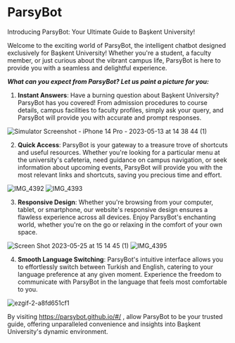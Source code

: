 # ParsyBot
Introducing ParsyBot: Your Ultimate Guide to Başkent University!

Welcome to the exciting world of ParsyBot, the intelligent chatbot designed exclusively for Başkent University! Whether you're a student, a faculty member, or just curious about the vibrant campus life, ParsyBot is here to provide you with a seamless and delightful experience.

***What can you expect from ParsyBot? Let us paint a picture for you:***
     
1. **Instant Answers**: Have a burning question about Başkent University? ParsyBot has you covered! From admission procedures to course details, campus facilities to faculty profiles, simply ask your query, and ParsyBot will provide you with accurate and prompt responses.

![Simulator Screenshot - iPhone 14 Pro - 2023-05-13 at 14 38 44 (1)](https://github.com/begumzengin/ParsyBot/assets/46397735/b34cb20a-61ab-4c2f-a5b1-7348ec782903)

2. **Quick Access**: ParsyBot is your gateway to a treasure trove of shortcuts and useful resources. Whether you're looking for a particular menu at the university's cafeteria, need guidance on campus navigation, or seek information about upcoming events, ParsyBot will provide you with the most relevant links and shortcuts, saving you precious time and effort.

![IMG_4392](https://github.com/begumzengin/ParsyBot/assets/46397735/a7d90293-978a-460b-bff5-fa22833cf76d)
![IMG_4393](https://github.com/begumzengin/ParsyBot/assets/46397735/86c8347e-1d38-4aa1-b90d-8a6a78481c56)

3. **Responsive Design**: Whether you're browsing from your computer, tablet, or smartphone, our website's responsive design ensures a flawless experience across all devices. Enjoy ParsyBot's enchanting world, whether you're on the go or relaxing in the comfort of your own space.


![Screen Shot 2023-05-25 at 15 14 45 (1)](https://github.com/begumzengin/ParsyBot/assets/46397735/20de9915-26cd-4553-b473-324a98d1978f)
![IMG_4395](https://github.com/begumzengin/ParsyBot/assets/46397735/33d31e06-0ae7-4d02-a529-e570326a5bc2)

4. **Smooth Language Switching**: ParsyBot's intuitive interface allows you to effortlessly switch between Turkish and English, catering to your language preference at any given moment. Experience the freedom to communicate with ParsyBot in the language that feels most comfortable to you.


![ezgif-2-a8fd651cf1](https://github.com/begumzengin/ParsyBot/assets/46397735/2b94b918-55b9-4a7c-b84b-41a972876044)


By visiting <https://parsybot.github.io/#/> , allow ParsyBot to be your trusted guide, offering unparalleled convenience and insights into Başkent University's dynamic environment.
                
